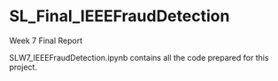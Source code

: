 # SL_Final_IEEEFraudDetection
Week 7 Final Report

SLW7_IEEEFraudDetection.ipynb contains all the code prepared for this project.

